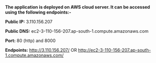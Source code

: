 **The application is deployed on AWS cloud server. It can be accessed using the following endpoints:-**

**Public IP:** 3.110.156.207

**Public DNS:** ec2-3-110-156-207.ap-south-1.compute.amazonaws.com

**Port:** 80 (http) and 8000

**Endpoints:**
 http://3.110.156.207/
OR 
 http://ec2-3-110-156-207.ap-south-1.compute.amazonaws.com/
